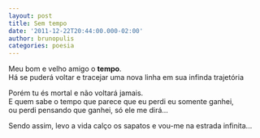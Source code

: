 ```yaml
---
layout: post
title: Sem tempo
date: '2011-12-22T20:44:00.000-02:00'
author: brunopulis
categories: poesia
---
```


Meu bom e velho amigo o **tempo**.<br />
Há se puderá voltar e tracejar uma nova linha em sua infinda trajetória<br />

Porém tu és mortal e não voltará jamais.  <br />
E quem sabe o tempo que parece que eu perdi eu somente ganhei,<br />
ou perdi pensando que ganhei, só ele me dirá...<br />

Sendo assim, levo a vida calço os sapatos e vou-me na estrada infinita...
